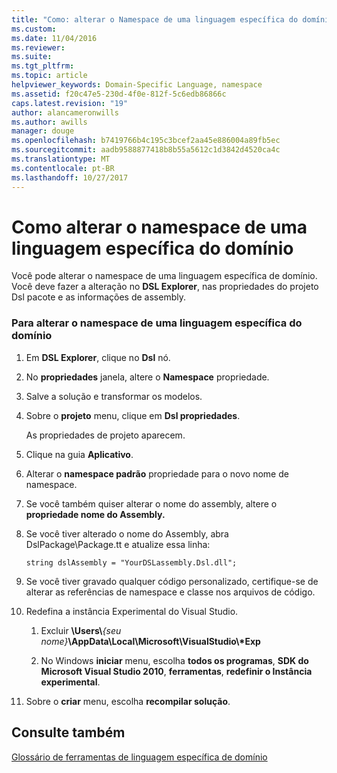 ```yaml
---
title: "Como: alterar o Namespace de uma linguagem específica do domínio | Microsoft Docs"
ms.custom: 
ms.date: 11/04/2016
ms.reviewer: 
ms.suite: 
ms.tgt_pltfrm: 
ms.topic: article
helpviewer_keywords: Domain-Specific Language, namespace
ms.assetid: f20c47e5-230d-4f0e-812f-5c6edb86866c
caps.latest.revision: "19"
author: alancameronwills
ms.author: awills
manager: douge
ms.openlocfilehash: b7419766b4c195c3bcef2aa45e886004a89fb5ec
ms.sourcegitcommit: aadb9588877418b8b55a5612c1d3842d4520ca4c
ms.translationtype: MT
ms.contentlocale: pt-BR
ms.lasthandoff: 10/27/2017
---
```

# <a name="how-to-change-the-namespace-of-a-domain-specific-language"></a>Como alterar o namespace de uma linguagem específica do domínio
Você pode alterar o namespace de uma linguagem específica de domínio. Você deve fazer a alteração no **DSL Explorer**, nas propriedades do projeto Dsl pacote e as informações de assembly.  
  
### <a name="to-change-the-namespace-of-a-domain-specific-language"></a>Para alterar o namespace de uma linguagem específica do domínio  
  
1.  Em **DSL Explorer**, clique no **Dsl** nó.  
  
2.  No **propriedades** janela, altere o **Namespace** propriedade.  
  
3.  Salve a solução e transformar os modelos.  
  
4.  Sobre o **projeto** menu, clique em **Dsl propriedades**.  
  
     As propriedades de projeto aparecem.  
  
5.  Clique na guia **Aplicativo**.  
  
6.  Alterar o **namespace padrão** propriedade para o novo nome de namespace.  
  
7.  Se você também quiser alterar o nome do assembly, altere o **propriedade nome do Assembly.**  
  
8.  Se você tiver alterado o nome do Assembly, abra DslPackage\Package.tt e atualize essa linha:  
  
     `string dslAssembly = "YourDSLassembly.Dsl.dll";`  
  
9. Se você tiver gravado qualquer código personalizado, certifique-se de alterar as referências de namespace e classe nos arquivos de código.  
  
10. Redefina a instância Experimental do Visual Studio.  
  
    1.  Excluir **\Users\\***{seu nome}***\AppData\Local\Microsoft\VisualStudio\\\*Exp**  
  
    2.  No Windows **iniciar** menu, escolha **todos os programas**, **SDK do Microsoft Visual Studio 2010**, **ferramentas**, **redefinir o Instância experimental**.  
  
11. Sobre o **criar** menu, escolha **recompilar solução**.  
  
## <a name="see-also"></a>Consulte também  
 [Glossário de ferramentas de linguagem específica de domínio](http://msdn.microsoft.com/en-us/ca5e84cb-a315-465c-be24-76aa3df276aa)